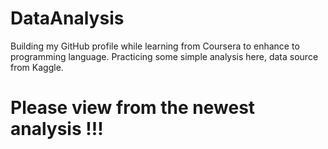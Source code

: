 # DataAnalysis
Building my GitHub profile while learning from Coursera to enhance to programming language. Practicing some simple analysis here, data source from Kaggle. 

# Please view from the newest analysis !!!
